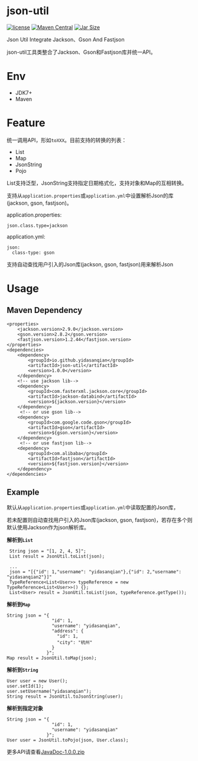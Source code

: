 # json-util
[![license](https://img.shields.io/github/license/mashape/apistatus.svg)](https://github.com/yidasanqian/json-util/blob/master/LICENSE)
[![Maven Central](https://img.shields.io/badge/maven--central-1.0.0-blue.svg)](http://search.maven.org/#search%7Cga%7C1%7Ca%3A%22json-util%22)
[![Jar Size](https://img.shields.io/badge/jar--size-14.07k-blue.svg)](http://repo1.maven.org/maven2/io/github/yidasanqian/json-util/1.0.0/)

Json Util Integrate Jackson、Gson And Fastjson

json-util工具类整合了Jackson、Gson和Fastjson库并统一API。

# Env
- JDK7+
- Maven

# Feature
统一调用API，形如`toXXX`。目前支持的转换的列表：
- List
- Map
- JsonString
- Pojo

List支持泛型，JsonString支持指定日期格式化，支持对象和Map的互相转换。

支持从`application.properties`或`application.yml`中设置解析Json的库(jackson, gson, fastjson)。

application.properties:
```
json.class.type=jackson
```
application.yml:
```
json:
  class-type: gson
```

支持自动查找用户引入的Json库(jackson, gson, fastjson)用来解析Json

# Usage
## Maven Dependency
```
<properties>
    <jackson.version>2.9.0</jackson.version>
    <gson.version>2.8.2</gson.version>
    <fastjson.version>1.2.44</fastjson.version>
</properties>
<dependencies>
    <dependency>
        <groupId>io.github.yidasanqian</groupId>
        <artifactId>json-util</artifactId>
        <version>1.0.0</version>
    </dependency>
    <!-- use jackson lib-->
    <dependency>
        <groupId>com.fasterxml.jackson.core</groupId>
        <artifactId>jackson-databind</artifactId>
        <version>${jackson.version}</version>          
    </dependency>
     <!-- or use gson lib-->
    <dependency>
        <groupId>com.google.code.gson</groupId>
        <artifactId>gson</artifactId>
        <version>${gson.version}</version>     
    </dependency>
     <!-- or use fastjson lib-->
    <dependency>
        <groupId>com.alibaba</groupId>
        <artifactId>fastjson</artifactId>
        <version>${fastjson.version}</version>      
    </dependency>
</dependencies>
```

## Example 

默认从`application.properties`或`application.yml`中读取配置的Json库，

若未配置则自动查找用户引入的Json库(jackson, gson, fastjson)，若存在多个则默认使用Jackson作为json解析库。


**解析到`List`**
```
 String json = "[1, 2, 4, 5]";
 List result = JsonUtil.toList(json);
 
 ...
 json = "[{"id": 1,"username": "yidasanqian"},{"id": 2,"username": "yidasanqian2"}]"
 TypeReference<List<User>> typeReference = new TypeReference<List<User>>() {};
 List<User> result = JsonUtil.toList(json, typeReference.getType());
```

**解析到`Map`**
```
String json = "{
                 "id": 1,
                 "username": "yidasanqian",
                 "address": {
                   "id": 1,
                   "city": "杭州"
                 }
               }";
Map result = JsonUtil.toMap(json);
```

**解析到`String`**
```
User user = new User();
user.setId(1);
user.setUsername("yidasanqian");
String result = JsonUtil.toJsonString(user);
```

**解析到指定对象**
```
String json = "{
                 "id": 1,
                 "username": "yidasanqian"
               }";
User user = JsonUtil.toPojo(json, User.class);
```

更多API请查看[JavaDoc-1.0.0.zip](https://github.com/yidasanqian/json-util/releases/download/v1.0.0/JavaDoc.zip)